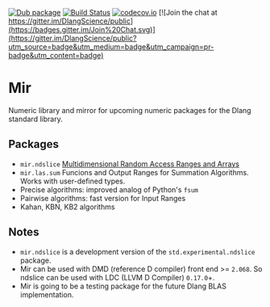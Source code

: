 [![Dub package](https://img.shields.io/badge/dub-package-FF4081.svg)](http://code.dlang.org/packages/mir)
[![Build Status](https://travis-ci.org/DlangScience/mir.svg?branch=master)](https://travis-ci.org/DlangScience/mir)
[![codecov.io](https://codecov.io/github/DlangScience/mir/coverage.svg?branch=master)](https://codecov.io/github/DlangScience/mir?branch=master)
[![Join the chat at https://gitter.im/DlangScience/public](https://badges.gitter.im/Join%20Chat.svg)](https://gitter.im/DlangScience/public?utm_source=badge&utm_medium=badge&utm_campaign=pr-badge&utm_content=badge)

Mir
======
Numeric library and mirror for upcoming numeric packages for the Dlang standard library.

## Packages
 - `mir.ndslice` [Multidimensional Random Access Ranges and Arrays](http://dlang.org/phobos-prerelease/std_experimental_ndslice.html)
 - `mir.las.sum` Funcions and Output Ranges for Summation Algorithms. Works with user-defined types.
  - Precise algorithms: improved analog of Python's `fsum`
  - Pairwise algorithms: fast version for Input Ranges
  - Kahan, KBN, KB2 algorithms

## Notes
- `mir.ndslice` is a development version of the `std.experimental.ndslice` package.
- Mir can be used with DMD (reference D compiler) front end >= `2.068`. So ndslice can be used with LDC (LLVM D Compiler) `0.17.0`+.
- Mir is going to be a testing package for the future Dlang BLAS implementation.
